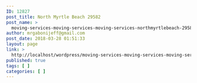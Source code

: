 ```yaml
---
ID: 12827
post_title: North Myrtle Beach 29582
post_name: >
  moving-services-moving-services-moving-services-northmyrtlebeach-29582
author: mrgabonijeff@gmail.com
post_date: 2018-03-28 01:51:33
layout: page
link: >
  http://localhost/wordpress/moving-services-moving-services-moving-services-northmyrtlebeach-29582/
published: true
tags: [ ]
categories: [ ]
---
```

